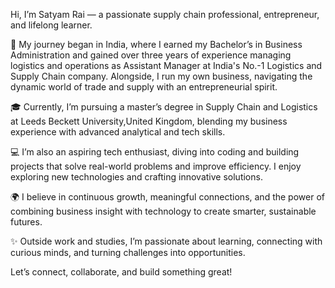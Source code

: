  Hi, I’m Satyam Rai — a passionate supply chain professional, entrepreneur, and lifelong learner.

🌱 My journey began in India, where I earned my Bachelor’s in Business Administration and gained over three years of experience managing logistics and operations as Assistant Manager at India's No.-1 Logistics and Supply Chain company.
Alongside, I run my own business, navigating the dynamic world of trade and supply with an entrepreneurial spirit.

🎓 Currently, I’m pursuing a master’s degree in Supply Chain and Logistics at Leeds Beckett University,United Kingdom, blending my business experience with advanced analytical and tech skills.

💻 I’m also an aspiring tech enthusiast, diving into coding and building projects that solve real-world problems and improve efficiency. I enjoy exploring new technologies and crafting innovative solutions.

🌍 I believe in continuous growth, meaningful connections, and the power of combining business insight with technology to create smarter, sustainable futures.

✨ Outside work and studies, I’m passionate about learning, connecting with curious minds, and turning challenges into opportunities.

Let’s connect, collaborate, and build something great!

